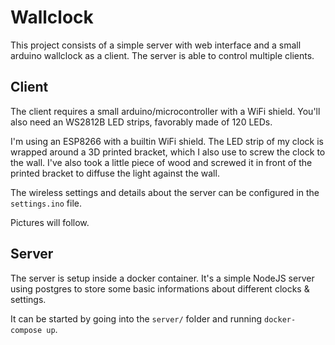 # Wallclock 

This project consists of a simple server with web interface and a small arduino wallclock as a client.
The server is able to control multiple clients.

## Client

The client requires a small arduino/microcontroller with a WiFi shield. 
You'll also need an WS2812B LED strips, favorably made of 120 LEDs.

I'm using an ESP8266 with a builtin WiFi shield.
The LED strip of my clock is wrapped around a 3D printed bracket, which I also use to screw the clock to the wall.
I've also took a little piece of wood and screwed it in front of the printed bracket to diffuse the light against the wall.

The wireless settings and details about the server can be configured in the `settings.ino` file.

Pictures will follow.

## Server

The server is setup inside a docker container.
It's a simple NodeJS server using postgres to store some basic informations about different clocks & settings.

It can be started by going into the `server/` folder and running `docker-compose up`.
